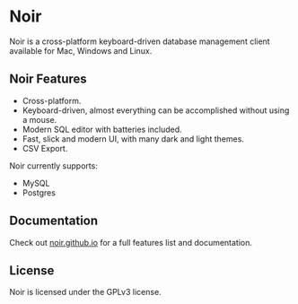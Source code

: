 # Noir

Noir is a cross-platform keyboard-driven database management client available for Mac, Windows and Linux.

## Noir Features

- Cross-platform.
- Keyboard-driven, almost everything can be accomplished without using a mouse.
- Modern SQL editor with batteries included.
- Fast, slick and modern UI, with many dark and light themes.
- CSV Export.

Noir currently supports:

- MySQL
- Postgres

## Documentation

Check out [noir.github.io](https://noir.github.io) for a full features list and documentation.

## License

Noir is licensed under the GPLv3 license.
